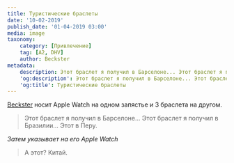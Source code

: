 ```yaml
---
title: Туристические браслеты
date: '10-02-2019'
publish_date: '01-04-2019 03:00'
media: image
taxonomy:
    category: [Привлечение]
    tag: [A2, DHV]
    author: Beckster
metadata:
    description: Этот браслет я получил в Барселоне... Этот браслет я получил в Бразилии...
    'og:description': Этот браслет я получил в Барселоне... Этот браслет я получил в Бразилии...
    'og:title': Туристические браслеты
---
```


[Beckster](/players/beckster) носит Apple Watch на одном запястье и 3 браслета на другом.

> Этот браслет я получил в Барселоне... Этот браслет я получил в Бразилии... Этот в Перу. 

_Затем указывает на его Apple Watch_

> А этот? Китай.